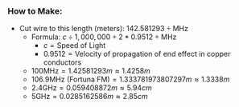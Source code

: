 ### How to Make:
- Cut wire to this length (meters): $142.581293 \div \text{MHz}$
	- Formula: $c \div 1,000,000 \div 2 * 0.9512 \div \text{MHz}$ 
		- $c=\text{Speed of Light}$
		- $0.9512=\text{Velocity of propagation of end effect in copper conductors}$
	- $100\text{MHz}=1.42581293m\approx 1.4258m$
	- $106.9\text{MHz}~(\text{Fortuna FM})=1.333781973807297m\approx 1.3338m$
	- $2.4\text{GHz}=0.059408872m\approx 5.94cm$ 
	- $5\text{GHz}=0.0285162586m\approx2.85cm$
